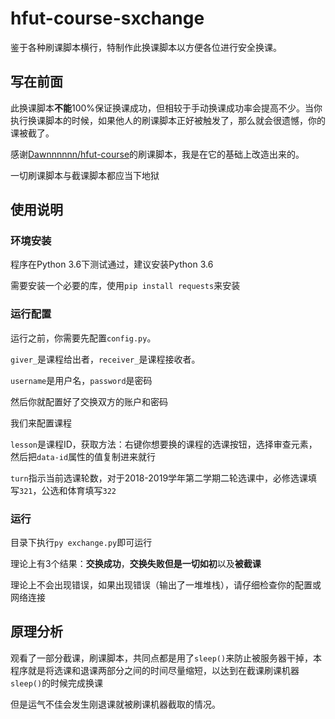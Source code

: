 # hfut-course-sxchange

鉴于各种刷课脚本横行，特制作此换课脚本以方便各位进行安全换课。

## 写在前面

此换课脚本**不能**100%保证换课成功，但相较于手动换课成功率会提高不少。当你执行换课脚本的时候，如果他人的刷课脚本正好被触发了，那么就会很遗憾，你的课被截了。

感谢[Dawnnnnnn/hfut-course](https://github.com/Dawnnnnnn/hfut-course)的刷课脚本，我是在它的基础上改造出来的。

一切刷课脚本与截课脚本都应当下地狱

## 使用说明

### 环境安装

程序在Python 3.6下测试通过，建议安装Python 3.6

需要安装一个必要的库，使用`pip install requests`来安装

### 运行配置

运行之前，你需要先配置`config.py`。

`giver_`是课程给出者，`receiver_`是课程接收者。

`username`是用户名，`password`是密码

然后你就配置好了交换双方的账户和密码

我们来配置课程

`lesson`是课程ID，获取方法：右键你想要换的课程的选课按钮，选择审查元素，然后把`data-id`属性的值复制进来就行

`turn`指示当前选课轮数，对于2018-2019学年第二学期二轮选课中，必修选课填写`321`，公选和体育填写`322`

### 运行

目录下执行`py exchange.py`即可运行

理论上有3个结果：**交换成功**，**交换失败但是一切如初**以及**被截课**

理论上不会出现错误，如果出现错误（输出了一堆堆栈），请仔细检查你的配置或网络连接

## 原理分析

观看了一部分截课，刷课脚本，共同点都是用了`sleep()`来防止被服务器干掉，本程序就是将选课和退课两部分之间的时间尽量缩短，以达到在截课刷课机器`sleep()`的时候完成换课

但是运气不佳会发生刚退课就被刷课机器截取的情况。
